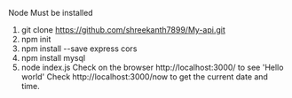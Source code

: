 Node Must be installed
1. git clone https://github.com/shreekanth7899/My-api.git
2. npm init
3. npm install --save express cors
4. npm install mysql
5. node index.js
   Check on the browser http://localhost:3000/ to see 'Hello world'
   Check http://localhost:3000/now to get the current date and time.
